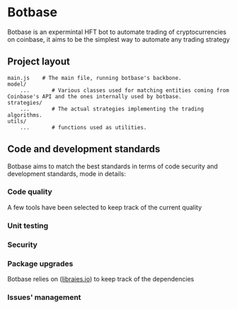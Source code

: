 # Botbase

Botbase is an expermintal HFT bot to automate trading of cryptocurrencies on coinbase, it aims to be the simplest way to automate any trading strategy

## Project layout

    main.js    # The main file, running botbase's backbone.
    model/
        ...       # Various classes used for matching entities coming from Coinbase's API and the ones internally used by botbase.
    strategies/
        ...       # The actual strategies implementing the trading algorithms.    
    utils/
        ...       # functions used as utilities.        


## Code and development standards

Botbase aims to match the best standards in terms of code security and development standards, mode in details:

### Code quality

A few tools have been selected to keep track of the current quality

### Unit testing

### Security


### Package upgrades

Botbase relies on ([libraies.io](https://libraries.io/github/amcalabretta/botbase)) to keep track of the dependencies

### Issues' management



